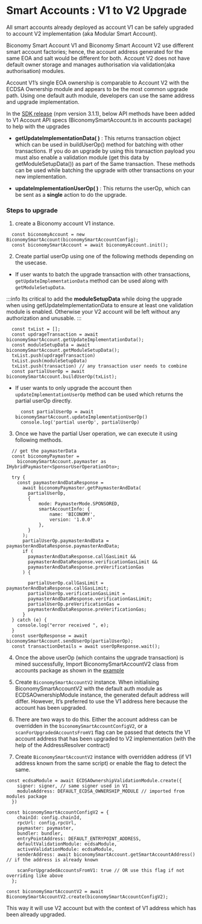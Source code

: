 # Smart Accounts : V1 to V2 Upgrade

All smart accounts already deployed as account V1 can be safely upgraded to account V2 implementation (aka Modular Smart Account).

Biconomy Smart Account V1 and Biconomy Smart Account V2 use different smart account factories; hence, the account address generated for the same EOA and salt would be different for both. Account V2 does not have default owner storage and manages authorisation via validation(aka authorisation) modules.

Account V1’s single EOA ownership is comparable to Account V2 with the ECDSA Ownership module and appears to be the most common upgrade path. Using one default auth module, developers can use the same address and upgrade implementation. 

In the [SDK release](https://github.com/bcnmy/biconomy-client-sdk/releases/tag/r6) (npm version 3.1.1), below API methods have been added to V1 Account API specs (BiconomySmartAccount.ts in accounts package) to help with the upgrades

- **getUpdateImplementationData( )** : This returns transaction object which can be used in buildUserOp() method for batching with other transactions. If you do an upgrade by using this transaction payload you must also enable a validation module (get this data by getModuleSetupData()) as part of the Same transaction. These methods can be used while batching the upgrade with other transactions on your new implementation.

- **updateImplementationUserOp( )** : This returns the userOp, which can be sent as a **single** action to do the upgrade. 

### Steps to upgrade

1. create a Biconomy account V1 instance.

```tsx
  const biconomyAccount = new BiconomySmartAccount(biconomySmartAccountConfig);
  const biconomySmartAccount = await biconomyAccount.init();
```

2. Create partial userOp using one of the following methods depending on the usecase. 
- If user wants to batch the upgrade transaction with other transactions, `getUpdateImplementationData` method can be used along with `getModuleSetupData`. 

:::info
Its critical to add the **moduleSetupData** while doing the upgrade when using getUpdateImplementationData to ensure at least one validation module is enabled. Otherwise your V2 account will be left without any authorization and unusable.
:::

  ```tsx
    const txList = [];
    const updrageTransaction = await biconomySmartAccount.getUpdateImplementationData();
    const moduleSetupData = await biconomySmartAccount.getModuleSetupData();
    txList.push(updrageTransaction)
    txList.push(moduleSetupData)
    txList.push(transaction) // any transaction user needs to combine
    const partialUserOp = await biconomySmartAccount.buildUserOp(txList);
  ```
- If user wants to only upgrade the account then `updateImplementationUserOp` method can be used which returns the partial userOp directly. 
  ```tsx
    const partialUserOp = await biconomySmartAccount.updateImplementationUserOp() 
    console.log('partial userOp', partialUserOp)
  ```
3. Once we have the partial User operation, we can execute it using following methods.

```tsx
  // get the paymasterData
  const biconomyPaymaster =
    biconomySmartAccount.paymaster as IHybridPaymaster<SponsorUserOperationDto>;

  try {
    const paymasterAndDataResponse =
      await biconomyPaymaster.getPaymasterAndData(
        partialUserOp,
        {
            mode: PaymasterMode.SPONSORED,
            smartAccountInfo: {
                name: 'BICONOMY',
                version: '1.0.0'
            },
        }
      );
      partialUserOp.paymasterAndData = paymasterAndDataResponse.paymasterAndData;
      if (
        paymasterAndDataResponse.callGasLimit &&
        paymasterAndDataResponse.verificationGasLimit &&
        paymasterAndDataResponse.preVerificationGas
      ) {
  
        partialUserOp.callGasLimit = paymasterAndDataResponse.callGasLimit;
        partialUserOp.verificationGasLimit =
        paymasterAndDataResponse.verificationGasLimit;
        partialUserOp.preVerificationGas =
        paymasterAndDataResponse.preVerificationGas;
      }
  } catch (e) {
    console.log("error received ", e);
  }
  const userOpResponse = await biconomySmartAccount.sendUserOp(partialUserOp);
  const transactionDetails = await userOpResponse.wait();
```
4. Once the above userOp (which contains the upgrade transaction) is mined successfully, Import BiconomySmartAccountV2 class from accounts package as shown in the [example](https://github.com/bcnmy/sdk-examples/commit/d4c395e6eec9dbf4770f27f1b6d0f7ffbda4174c#diff-fd75aa2ccf8c07f2f13d97592cc7d215d0d2bc770193adf13b7279cd4f79666aR5)


5. Create `BiconomySmartAccountV2` instance. When initialising BiconomySmartAccountV2 with the default auth module as ECDSAOwnershipModule instance, the generated default address will differ. However, It’s preferred to use the V1 address here because the account has been upgraded.

6. There are two ways to do this. Either the account address can be overridden in the `biconomySmartAccountConfigV2`, or a `scanForUpgradedAccountsFromV1` flag can be passed that detects the V1 account address that has been upgraded to V2 implementation (with the help of the AddressResolver contract)

7. Create `BiconomySmartAccountV2` instance with overridden address (if V1 address known from the same script) or enable the flag to detect the same.
 

```tsx
const ecdsaModule = await ECDSAOwnershipValidationModule.create({
    signer: signer, // same signer used in V1
    moduleAddress: DEFAULT_ECDSA_OWNERSHIP_MODULE // imported from modules package
  })

const biconomySmartAccountConfigV2 = {
    chainId: config.chainId,
    rpcUrl: config.rpcUrl,
    paymaster: paymaster, 
    bundler: bundler, 
    entryPointAddress: DEFAULT_ENTRYPOINT_ADDRESS,
    defaultValidationModule: ecdsaModule,
    activeValidationModule: ecdsaModule,
    senderAddress: await biconomySmartAccount.getSmartAccountAddress() // if the address is already known

    scanForUpgradedAccountsFromV1: true // OR use this flag if not overriding like above
  };

const biconomySmartAccountV2 = await BiconomySmartAccountV2.create(biconomySmartAccountConfigV2);
```

This way it will use V2 account but with the context of V1 address which has been already upgraded.